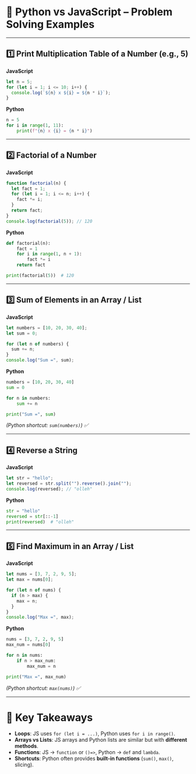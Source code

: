 # 🔄 Python vs JavaScript – Problem Solving Examples

---

## 1️⃣ Print Multiplication Table of a Number (e.g., 5)

**JavaScript**

```javascript
let n = 5;
for (let i = 1; i <= 10; i++) {
  console.log(`${n} x ${i} = ${n * i}`);
}
```

**Python**

```python
n = 5
for i in range(1, 11):
    print(f"{n} x {i} = {n * i}")
```

---

## 2️⃣ Factorial of a Number

**JavaScript**

```javascript
function factorial(n) {
  let fact = 1;
  for (let i = 1; i <= n; i++) {
    fact *= i;
  }
  return fact;
}
console.log(factorial(5)); // 120
```

**Python**

```python
def factorial(n):
    fact = 1
    for i in range(1, n + 1):
        fact *= i
    return fact

print(factorial(5))  # 120
```

---

## 3️⃣ Sum of Elements in an Array / List

**JavaScript**

```javascript
let numbers = [10, 20, 30, 40];
let sum = 0;

for (let n of numbers) {
  sum += n;
}
console.log("Sum =", sum);
```

**Python**

```python
numbers = [10, 20, 30, 40]
sum = 0

for n in numbers:
    sum += n

print("Sum =", sum)
```

*(Python shortcut: `sum(numbers)`) ✅*

---

## 4️⃣ Reverse a String

**JavaScript**

```javascript
let str = "hello";
let reversed = str.split("").reverse().join("");
console.log(reversed); // "olleh"
```

**Python**

```python
str = "hello"
reversed = str[::-1]
print(reversed)  # "olleh"
```

---

## 5️⃣ Find Maximum in an Array / List

**JavaScript**

```javascript
let nums = [3, 7, 2, 9, 5];
let max = nums[0];

for (let n of nums) {
  if (n > max) {
    max = n;
  }
}
console.log("Max =", max);
```

**Python**

```python
nums = [3, 7, 2, 9, 5]
max_num = nums[0]

for n in nums:
    if n > max_num:
        max_num = n

print("Max =", max_num)
```

*(Python shortcut: `max(nums)`) ✅*

---

# 🎯 Key Takeaways

* **Loops**: JS uses `for (let i = ...)`, Python uses `for i in range()`.
* **Arrays vs Lists**: JS arrays and Python lists are similar but with **different methods**.
* **Functions**: JS → `function` or `()=>`, Python → `def` and `lambda`.
* **Shortcuts**: Python often provides **built-in functions** (`sum()`, `max()`, slicing).
